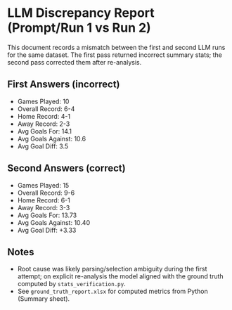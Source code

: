# LLM Discrepancy Report (Prompt/Run 1 vs Run 2)

This document records a mismatch between the first and second LLM runs for the same dataset.
The first pass returned incorrect summary stats; the second pass corrected them after re-analysis.

## First Answers (incorrect)
- Games Played: 10
- Overall Record: 6-4
- Home Record: 4-1
- Away Record: 2-3
- Avg Goals For: 14.1
- Avg Goals Against: 10.6
- Avg Goal Diff: 3.5

## Second Answers (correct)
- Games Played: 15
- Overall Record: 9-6
- Home Record: 6-1
- Away Record: 3-3
- Avg Goals For: 13.73
- Avg Goals Against: 10.40
- Avg Goal Diff: +3.33

## Notes
- Root cause was likely parsing/selection ambiguity during the first attempt; on explicit re-analysis the model aligned with the ground truth computed by `stats_verification.py`.
- See `ground_truth_report.xlsx` for computed metrics from Python (Summary sheet).
